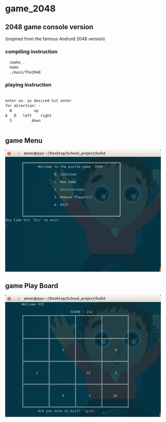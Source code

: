 # game_2048

## 2048 game console version 
(inspired from the famous Android 2048 version)

### compiling instruction
```shell
  cmake .
  make
  ./main/The2048
  ```
### playing instruction
<pre><code>
enter no. as desired hit <i>enter</i>
<i>for direction: -</i>
  W          up
A   D   left    right
  S         down
  </code></pre>
## game Menu
![Alt text](game_2048_menu.png?raw=true "game Menu")


## game Play Board
![Alt text](game_2048_board.png?raw=true "game Board")

